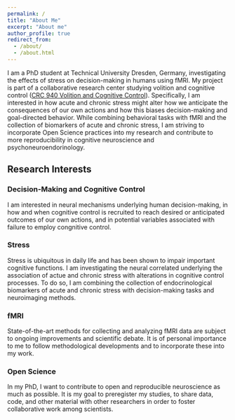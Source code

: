 ```yaml
---
permalink: /
title: "About Me"
excerpt: "About me"
author_profile: true
redirect_from: 
  - /about/
  - /about.html
---
```


I am a PhD student at Technical University Dresden, Germany, investigating the effects of stress on decision-making in humans using fMRI. My project is part of a collaborative research center studying volition and cognitive control ([CRC 940 Volition and Cognitive Control](https://tu-dresden.de/bereichsuebergreifendes/sfb940/research/b-modulatoren/b5?set_language=en)). Specifically, I am interested in how acute and chronic stress might alter how we anticipate the consequences of our own actions and how this biases decision-making and goal-directed behavior. While combining behavioral tasks with fMRI and the collection of biomarkers of acute and chronic stress, I am striving to incorporate Open Science practices into my research and contribute to more reproducibility in cognitive neuroscience and psychoneuroendorinology.

## Research Interests

### Decision-Making and Cognitive Control
I am interested in neural mechanisms underlying human decision-making, in how and when cognitive control is recruited to reach desired or anticipated outcomes of our own actions, and in potential variables associated with failure to employ congnitive control. 

### Stress
Stress is ubiquitous in daily life and has been shown to impair important cognitive functions. I am investigating the neural correlated underlying the association of actue and chronic stress with alterations in cognitive control processes. To do so, I am combining the collection of endocrinological biomarkers of acute and chronic stress with decision-making tasks and neuroimaging methods.

### fMRI
State-of-the-art methods for collecting and analyzing fMRI data are subject to ongoing improvements and scientific debate. It is of personal importance to me to follow methodological developments and to incorporate these into my work.

### Open Science
In my PhD, I want to contribute to open and reproducible neuroscience as much as possible. It is my goal to preregister my studies, to share data, code, and other material with other researchers in order to foster collaborative work among scientists.

